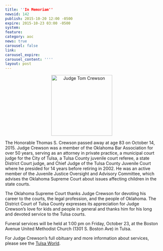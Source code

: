 ```yaml
---
title: ''In Memoriam''
newsid: 142
publish: 2015-10-20 12:00 -0500
expire: 2015-10-23 03:00 -0500
system: 
feature: 
category: aoc
news: true
carousel: false
link: 
carousel_expire: 
carousel_content: ''''
layout: post
---
```

<p style="text-align: center;"><img style="width: 200px;" src="http://www.oscn.net/images/news/judgecrewson.jpg" alt="Judge Tom Crewson"/></p>
<p>The Honorable Thomas S. Crewson passed away at age 83 on October 14, 2015. Judge Crewson was a member of the Oklahoma Bar Association for over 50 years, serving as an attorney in private practice, a municipal court judge for the City of Tulsa, a Tulsa County juvenile court referee, a state District Court judge, and Chief Judge of the Tulsa County Juvenile Court where he presided for 14 years before retiring in 2002. He was an active member of the Juvenile Justice Oversight and Advisory Committee, which advises the Oklahoma Supreme Court about issues affecting children in the state courts. </p>
<p>The Oklahoma Supreme Court thanks Judge Crewson for devoting his career to the courts, the legal profession, and the people of Oklahoma. The District Court of Tulsa County expresses its appreciation for Judge Crewson’s love for kids and people in general and thanks him for his long and devoted service to the Tulsa courts. </p>
<p>Funeral services will be held at 1:00 pm on Friday, October 23, at the Boston Avenue United Methodist Church (1301 S. Boston Ave) in Tulsa.</p>
<p>For Judge Crewson’s full obituary and more information about services, please see the <a href="http://www.tulsaworld.com/obituaries/localobituaries/thomas-s-tom-crewson/article_a5bdf25d-e249-55d5-a3cc-6b3da65977ee.html" target="_blank">Tulsa World</a>.</p>
